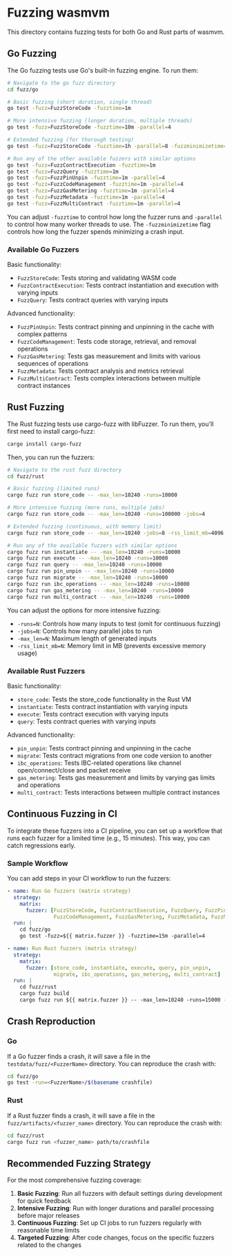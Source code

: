 # Fuzzing wasmvm

This directory contains fuzzing tests for both Go and Rust parts of wasmvm.

## Go Fuzzing

The Go fuzzing tests use Go's built-in fuzzing engine. To run them:

```bash
# Navigate to the go fuzz directory
cd fuzz/go

# Basic fuzzing (short duration, single thread)
go test -fuzz=FuzzStoreCode -fuzztime=1m

# More intensive fuzzing (longer duration, multiple threads)
go test -fuzz=FuzzStoreCode -fuzztime=10m -parallel=4

# Extended fuzzing (for thorough testing)
go test -fuzz=FuzzStoreCode -fuzztime=1h -parallel=8 -fuzzminimizetime=10s

# Run any of the other available fuzzers with similar options
go test -fuzz=FuzzContractExecution -fuzztime=1m
go test -fuzz=FuzzQuery -fuzztime=1m
go test -fuzz=FuzzPinUnpin -fuzztime=1m -parallel=4
go test -fuzz=FuzzCodeManagement -fuzztime=1m -parallel=4
go test -fuzz=FuzzGasMetering -fuzztime=1m -parallel=4
go test -fuzz=FuzzMetadata -fuzztime=1m -parallel=4
go test -fuzz=FuzzMultiContract -fuzztime=1m -parallel=4
```

You can adjust `-fuzztime` to control how long the fuzzer runs and `-parallel` to control how many worker threads to use. The `-fuzzminimizetime` flag controls how long the fuzzer spends minimizing a crash input.

### Available Go Fuzzers

Basic functionality:
- `FuzzStoreCode`: Tests storing and validating WASM code
- `FuzzContractExecution`: Tests contract instantiation and execution with varying inputs
- `FuzzQuery`: Tests contract queries with varying inputs

Advanced functionality:
- `FuzzPinUnpin`: Tests contract pinning and unpinning in the cache with complex patterns
- `FuzzCodeManagement`: Tests code storage, retrieval, and removal operations
- `FuzzGasMetering`: Tests gas measurement and limits with various sequences of operations
- `FuzzMetadata`: Tests contract analysis and metrics retrieval
- `FuzzMultiContract`: Tests complex interactions between multiple contract instances

## Rust Fuzzing

The Rust fuzzing tests use cargo-fuzz with libFuzzer. To run them, you'll first need to install cargo-fuzz:

```bash
cargo install cargo-fuzz
```

Then, you can run the fuzzers:

```bash
# Navigate to the rust fuzz directory
cd fuzz/rust

# Basic fuzzing (limited runs)
cargo fuzz run store_code -- -max_len=10240 -runs=10000

# More intensive fuzzing (more runs, multiple jobs)
cargo fuzz run store_code -- -max_len=10240 -runs=100000 -jobs=4

# Extended fuzzing (continuous, with memory limit)
cargo fuzz run store_code -- -max_len=10240 -jobs=8 -rss_limit_mb=4096

# Run any of the available fuzzers with similar options
cargo fuzz run instantiate -- -max_len=10240 -runs=10000
cargo fuzz run execute -- -max_len=10240 -runs=10000
cargo fuzz run query -- -max_len=10240 -runs=10000
cargo fuzz run pin_unpin -- -max_len=10240 -runs=10000
cargo fuzz run migrate -- -max_len=10240 -runs=10000
cargo fuzz run ibc_operations -- -max_len=10240 -runs=10000
cargo fuzz run gas_metering -- -max_len=10240 -runs=10000
cargo fuzz run multi_contract -- -max_len=10240 -runs=10000
```

You can adjust the options for more intensive fuzzing:

- `-runs=N`: Controls how many inputs to test (omit for continuous fuzzing)
- `-jobs=N`: Controls how many parallel jobs to run
- `-max_len=N`: Maximum length of generated inputs
- `-rss_limit_mb=N`: Memory limit in MB (prevents excessive memory usage)

### Available Rust Fuzzers

Basic functionality:
- `store_code`: Tests the store_code functionality in the Rust VM
- `instantiate`: Tests contract instantiation with varying inputs
- `execute`: Tests contract execution with varying inputs
- `query`: Tests contract queries with varying inputs

Advanced functionality:
- `pin_unpin`: Tests contract pinning and unpinning in the cache
- `migrate`: Tests contract migrations from one code version to another
- `ibc_operations`: Tests IBC-related operations like channel open/connect/close and packet receive
- `gas_metering`: Tests gas measurement and limits by varying gas limits and operations
- `multi_contract`: Tests interactions between multiple contract instances

## Continuous Fuzzing in CI

To integrate these fuzzers into a CI pipeline, you can set up a workflow that runs each fuzzer for a limited time (e.g., 15 minutes). This way, you can catch regressions early.

### Sample Workflow

You can add steps in your CI workflow to run the fuzzers:

```yaml
- name: Run Go fuzzers (matrix strategy)
  strategy:
    matrix:
      fuzzer: [FuzzStoreCode, FuzzContractExecution, FuzzQuery, FuzzPinUnpin, 
               FuzzCodeManagement, FuzzGasMetering, FuzzMetadata, FuzzMultiContract]
  run: |
    cd fuzz/go
    go test -fuzz=${{ matrix.fuzzer }} -fuzztime=15m -parallel=4

- name: Run Rust fuzzers (matrix strategy)
  strategy:
    matrix:
      fuzzer: [store_code, instantiate, execute, query, pin_unpin, 
               migrate, ibc_operations, gas_metering, multi_contract]
  run: |
    cd fuzz/rust
    cargo fuzz build
    cargo fuzz run ${{ matrix.fuzzer }} -- -max_len=10240 -runs=15000 -jobs=4
```

## Crash Reproduction

### Go

If a Go fuzzer finds a crash, it will save a file in the `testdata/fuzz/<FuzzerName>` directory. You can reproduce the crash with:

```bash
cd fuzz/go
go test -run=<FuzzerName>/$(basename crashfile)
```

### Rust

If a Rust fuzzer finds a crash, it will save a file in the `fuzz/artifacts/<fuzzer_name>` directory. You can reproduce the crash with:

```bash
cd fuzz/rust
cargo fuzz run <fuzzer_name> path/to/crashfile
```

## Recommended Fuzzing Strategy

For the most comprehensive fuzzing coverage:

1. **Basic Fuzzing**: Run all fuzzers with default settings during development for quick feedback
2. **Intensive Fuzzing**: Run with longer durations and parallel processing before major releases
3. **Continuous Fuzzing**: Set up CI jobs to run fuzzers regularly with reasonable time limits
4. **Targeted Fuzzing**: After code changes, focus on the specific fuzzers related to the changes 